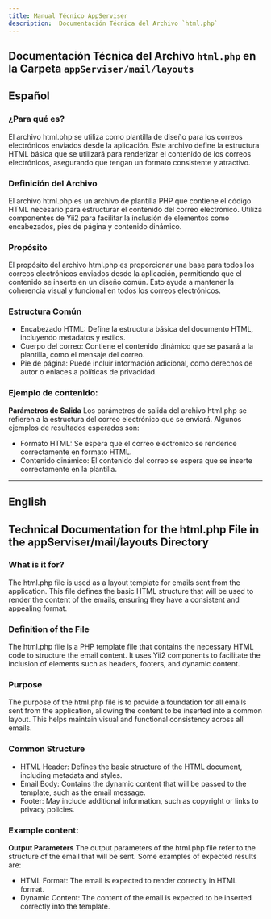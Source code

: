 ```yaml
---
title: Manual Técnico AppServiser
description:  Documentación Técnica del Archivo `html.php`
---
```


## Documentación Técnica del Archivo `html.php` en la Carpeta `appServiser/mail/layouts`

## Español

### ¿Para qué es?
El archivo html.php se utiliza como plantilla de diseño para los correos electrónicos enviados desde la aplicación. Este archivo define la estructura HTML básica que se utilizará para renderizar el contenido de los correos electrónicos, asegurando que tengan un formato consistente y atractivo.

### Definición del Archivo
El archivo html.php es un archivo de plantilla PHP que contiene el código HTML necesario para estructurar el contenido del correo electrónico. Utiliza componentes de Yii2 para facilitar la inclusión de elementos como encabezados, pies de página y contenido dinámico.

### Propósito
El propósito del archivo html.php es proporcionar una base para todos los correos electrónicos enviados desde la aplicación, permitiendo que el contenido se inserte en un diseño común. Esto ayuda a mantener la coherencia visual y funcional en todos los correos electrónicos.

### Estructura Común
- Encabezado HTML: Define la estructura básica del documento HTML, incluyendo metadatos y estilos.
- Cuerpo del correo: Contiene el contenido dinámico que se pasará a la plantilla, como el mensaje del correo.
- Pie de página: Puede incluir información adicional, como derechos de autor o enlaces a políticas de privacidad.

### Ejemplo de contenido:
**Parámetros de Salida**
Los parámetros de salida del archivo html.php se refieren a la estructura del correo electrónico que se enviará. Algunos ejemplos de resultados esperados son:
- Formato HTML: Se espera que el correo electrónico se renderice correctamente en formato HTML.
- Contenido dinámico: El contenido del correo se espera que se inserte correctamente en la plantilla.

---
## English

## Technical Documentation for the html.php File in the appServiser/mail/layouts Directory

### What is it for?
The html.php file is used as a layout template for emails sent from the application. This file defines the basic HTML structure that will be used to render the content of the emails, ensuring they have a consistent and appealing format.

### Definition of the File
The html.php file is a PHP template file that contains the necessary HTML code to structure the email content. It uses Yii2 components to facilitate the inclusion of elements such as headers, footers, and dynamic content.

### Purpose
The purpose of the html.php file is to provide a foundation for all emails sent from the application, allowing the content to be inserted into a common layout. This helps maintain visual and functional consistency across all emails.

### Common Structure
- HTML Header: Defines the basic structure of the HTML document, including metadata and styles.
- Email Body: Contains the dynamic content that will be passed to the template, such as the email message.
- Footer: May include additional information, such as copyright or links to privacy policies.

### Example content:
**Output Parameters**
The output parameters of the html.php file refer to the structure of the email that will be sent. Some examples of expected results are:
- HTML Format: The email is expected to render correctly in HTML format.
- Dynamic Content: The content of the email is expected to be inserted correctly into the template.